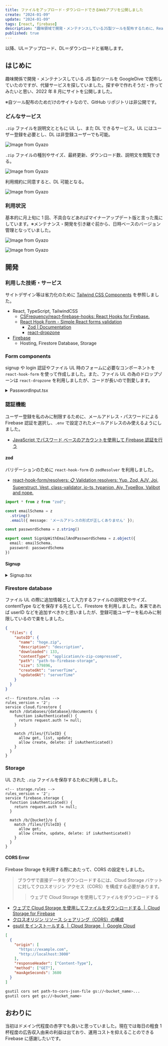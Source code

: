 ```yaml
---
title: ファイルをアップロード・ダウンロードできるWebアプリを公開しました
create: "2024-01-09"
update: "2024-01-09"
tags: [react, firebase]
description: "趣味領域で開発・メンテナンスしているJS製ツールを配布するために、React、Zod、Firebaseなどを使ってWebアプリを作成しました"
published: true
---
```


以降、UL＝アップロード、DL＝ダウンロードと省略します。

## はじめに

趣味関係で開発・メンテナンスしている JS 製のツールを GoogleDive で配布していたのですが、代替サービスを探していました。探す中で作れそうだ・作ってみたいと思い、2022 年 8 月にサイトを公開しました。

※自ツール配布のためだけのサイトなので、GitHub リポジトリは非公開です。

### どんなサービス

`.zip` ファイルを説明文とともに UL し、また DL できるサービス。UL にはユーザー登録を必要とし、DL は非登録ユーザーでも可能。

![Image from Gyazo](https://i.gyazo.com/ca3fe099cecbd3ae3190071178432e52.png)

`.zip` ファイルの種別やサイズ、最終更新、ダウンロード数、説明文を閲覧できる。

![Image from Gyazo](https://i.gyazo.com/a196d0a42cc76e0bcdabbbb4658cde5a.png)

利用規約に同意すると、DL 可能となる。

![Image from Gyazo](https://i.gyazo.com/506ba3da5f5e4b8cd6ca54f49423205b.png)

### 利用状況

基本的に月上旬に 1 回、不具合などあればマイナーアップデート版と言った風にしています。※メンテナンス・開発を引き継ぐ前から、日時ベースのバージョン管理となっていました。

![Image from Gyazo](https://i.gyazo.com/ac6ea63d60e6b9ddb707f95bb9b1b9d8.png)

![Image from Gyazo](https://i.gyazo.com/f1e7e6c245d3f2cd161ec7157a855d41.png)

## 開発

### 利用した技術・サービス

サイトデザイン等は省力化のために [Tailwind CSS Components](https://tailwindcomponents.com/) を参照しました。

- React, TypeScript, TailwindCSS
  - [CSFrequency/react-firebase-hooks: React Hooks for Firebase.](https://github.com/CSFrequency/react-firebase-hooks)
  - [React Hook Form - Simple React forms validation](https://www.react-hook-form.com/)
    - [Zod | Documentation](https://zod.dev/)
    - [react-dropzone](https://react-dropzone.js.org/)
- [Firebase](https://firebase.google.com)
  - Hosting, Firestore Database, Storage

### Form components

signup や login 認証やファイル UL 時のフォームに必要なコンポーネントを `react-hook-form` を使って作成しました。また、ファイル UL の為のドロップゾーンは `react-dropzone` を利用しましたが、コードが長いので割愛します。

<details>

<summary>PasswordInput.tsx</summary>

```ts
import type { ComponentProps, FC } from "react";
import { useState, useCallback } from "react"
import { useFormContext } from "react-hook-form";
import { twMerge } from "tailwind-merge";
import { EyeIcon, EyeSlashIcon } from "@heroicons/react/24/outline";

export type InputProps = Omit<ComponentProps<"input">, "type"> & {
  id: string;
  label: string;
  validation?: RegisterOptions;
  helperText?: string;
};

export const PasswordInput: FC<InputProps> = (props) => {
  const { label, placeholder = "", helperText = "", id, disabled, readOnly, validation, ...rest } = props;

  const { register, formState: { errors } } = useFormContext();
  const [showPassword, setShowPassword] = useState(false);
  const togglePassword = useCallback(() => {
    setShowPassword((prev) => !prev);
  }, []);

  let stateClass;
  if (readOnly || disabled) {
    stateClass = "bg-gray-100 focus:ring-0 cursor-not-allowed border-gray-300 focus:border-gray-300";
  } else if (errors[id]) {
    stateClass = "focus:ring-red-500 border-red-500 focus:border-red-500";
  } else {
    stateClass = "focus:ring-primary-500 border-gray-300 focus:border-primary-500";
  }
  const className = twMerge("block w-full rounded-md shadow-sm", stateClass);
  const isError = !!Object.entries(errors).length && !!errors[id]

  return (
    <div>
      <label htmlFor={id} className="block text-sm font-normal text-gray-700">
        {label}
      </label>
      <div className="relative mt-1">
        <input
          {...register(id, validation)} {...rest}
          type={showPassword ? "text" : "password"}
          name={id} id={id}
          readOnly={readOnly} disabled={disabled}
          className={className} placeholder={placeholder} aria-describedby={id}
        />

        <button
          onClick={(e) => {
            e.preventDefault();
            togglePassword();
          }}
          type="button"
          className="focus:ring-primary-500 absolute inset-y-0 right-0 mr-3 flex items-center rounded-lg p-1 focus:outline-none focus:ring"
        >
          {showPassword ? (
            <EyeSlashIcon className="h-6 w-6 cursor-pointer text-gray-500 hover:text-gray-600" />
          ) : (
            <EyeIcon className="h-6 w-6 cursor-pointer text-gray-500 hover:text-gray-600" />
          )}
        </button>
      </div>
      <div className="mt-1">
        {helperText && <p className="text-xs text-gray-500">{helperText}</p>}
        {isError && <span className="text-sm text-red-500">{JSON.stringify(errors[id]?.message, null, 2)}</span>}
      </div>
    </div>
  );
};
```

</details>

### 認証機能

ユーザー登録を私のみに制限するために、メールアドレス・パスワードによる Firebase 認証を選択し、`.env` で設定されたメールアドレスのみ使えるようにしました。

- [JavaScript でパスワード ベースのアカウントを使用して Firebase 認証を行う](https://firebase.google.com/docs/auth/web/password-auth?hl=ja)

#### zod

バリデーションのために `react-hook-form` の `zodResolver` を利用しました。

- [react-hook-form/resolvers: 📋 Validation resolvers: Yup, Zod, AJV, Joi, Superstruct, Vest, class-validator, io-ts, typanion, Ajv, TypeBox, Valibot and nope.](https://github.com/react-hook-form/resolvers#zod)

```ts
import * from z from "zod";

const emailSchema = z
  .string()
  .email({ message: 'メールアドレスの形式が正しくありません' });

const passwordSchema = z.string()

export const SignUpWithEmailAndPasswordSchema = z.object({
  email: emailSchema,
  password: passwordSchema
})
```

#### Signup

<details>

<summary>Signup.tsx</summary>

```ts
import { FC, useEffect } from "react";
import { useNavigate } from "react-router-dom";
import { useCreateUserWithEmailAndPassword } from "react-firebase-hooks/auth";
import { FormProvider, useForm } from "react-hook-form";
import { z } from "zod";
import { zodResolver } from "@hookform/resolvers/zod";

import { auth } from "@/lib/firebase";
import { SignUpWithEmailAndPasswordSchema } from "@/lib/zod";
import { Input, PasswordInput, Button } from "@/components/Form";

const validEmail = import.meta.env.VITE_VALID_EMAIL_ADRESS;

const Signup: FC = () => {
  const navigate = useNavigate();
  const [createUserWithEmailAndPassword, user, loading, error] = useCreateUserWithEmailAndPassword(auth);
  const methods = useForm<z.infer<typeof SignUpWithEmailAndPasswordSchema>>({
    resolver: zodResolver(SignUpWithEmailAndPasswordSchema),
  });
  const { handleSubmit, setError } = methods;

  const onSubmit = handleSubmit((data) => {
    const { email, password } = data;
    if (email !== validEmail) {
      setError("email", { type: "custom", message: "メールアドレスまたはパスワードが間違っています" });
      setError("password", { type: "custom", message: "メールアドレスまたはパスワードが間違っています" });
      return;
    }

    createUserWithEmailAndPassword(email, password);
  });

  useEffect(() => {
    if (user) navigate("/admin");
  }, [user]);

  return (
    <FormProvider {...methods}>
      <form onSubmit={onSubmit} className="mx-auto max-w-lg rounded-lg border">
        <div className="flex flex-col gap-4 p-4 md:p-8">
          <Input id="email" label="Eメールアドレス" placeholder="example@example.com" validation={{ required: "required" }} />
          <PasswordInput id="password" label="パスワード" validation={{ required: "required" }} />
          <Button type="submit">サインアップ</Button>
        </div>
      </form>
    </FormProvider>
  );
};

export default Signup;
```

</details>

### Firestore database

ファイル UL の際に追加情報として入力するファイルの説明文やサイズ、contentType などを保存する先として、Firestore を利用しました。本来であれば userID などを追加すべきかと思いましたが、登録可能ユーザーを私のみに制限しているので楽をしました。

```json
{
  "files": {
    "autoID": {
      "name": "hoge.zip",
      "description": "description",
      "downloaded": 133,
      "contentType": "application/x-zip-compressed",
      "path": "path-to-firebase-storage",
      "size": 579896,
      "createdAt": "serverTime",
      "updatedAt": "serverTime"
    }
  }
}
```

```plaintext
<!-- firestore.rules -->
rules_version = '2';
service cloud.firestore {
  match /databases/{database}/documents {
    function isAuthenticated() {
      return request.auth != null;
    }

    match /files/{fileID} {
      allow get, list, update;
      allow create, delete: if isAuthenticated()
    }
  }
}
```

### Storage

UL された `.zip` ファイルを保存するために利用しました。

```plaintext
<!-- storage.rules -->
rules_version = '2';
service firebase.storage {
  function isAuthenticated() {
    return request.auth != null;
  }

  match /b/{bucket}/o {
    match /files/{fileID} {
      allow get;
      allow create, update, delete: if isAuthenticated()
    }
  }
}
```

#### CORS Error

Firebase Storage を利用する際にあたって、CORS の設定をしました。

> ブラウザで直接データをダウンロードするには、Cloud Storage バケットに対してクロスオリジン アクセス（CORS）を構成する必要があります。
> > ウェブで Cloud Storage を使用してファイルをダウンロードする

- [ウェブで Cloud Storage を使用してファイルをダウンロードする  |  Cloud Storage for Firebase](https://firebase.google.com/docs/storage/web/download-files?hl=ja#cors_configuration)
- [クロスオリジン リソース シェアリング（CORS）の構成](https://cloud.google.com/storage/docs/configuring-cors?hl=ja)
- [gsutil をインストールする  |  Cloud Storage  |  Google Cloud](https://cloud.google.com/storage/docs/gsutil_install?hl=ja)

```json title=cors.json
[
  {
    "origin": [
      "https://example.com",
      "http://localhost:3000"
    ],
    "responseHeader": ["Content-Type"],
    "method": ["GET"],
    "maxAgeSeconds": 3600
  }
]
```

```sh
gsutil cors set path-to-cors-json-file gs://<bucket_name>...
gsutil cors get gs://<bucket_name>
```

## おわりに

当初はドメイン代程度の赤字でも良いと思っていました。現在では毎日の粗食 1 杯程度の広告収入由来の利益は出ており、運用コストを抑えることのできる Firebase に感謝したいです。
